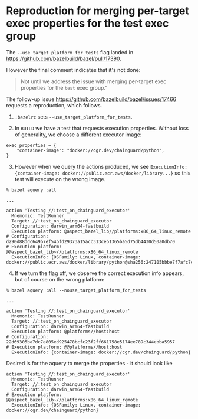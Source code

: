# Reproduction for merging per-target exec properties for the test exec group

The `--use_target_platform_for_tests` flag landed in https://github.com/bazelbuild/bazel/pull/17390.

However the final comment indicates that it's not done:
> Not until we address the issue with merging per-target exec properties for the `test` exec group."

The follow-up issue https://github.com/bazelbuild/bazel/issues/17466 requests a reproduction, which follows.

1. `.bazelrc` sets `--use_target_platform_for_tests`.

2. In `BUILD` we have a test that requests execution properties. Without loss of generality, we choose a different executor image:

```
exec_properties = {
    "container-image": "docker://cgr.dev/chainguard/python",
}
```

3. However when we query the actions produced, we see `ExecutionInfo: {container-image: docker://public.ecr.aws/docker/library...}` so this test will execute on the wrong image.

```
% bazel aquery :all

...

action 'Testing //:test_on_chainguard_executor'
  Mnemonic: TestRunner
  Target: //:test_on_chainguard_executor
  Configuration: darwin_arm64-fastbuild
  Execution platform: @aspect_bazel_lib//platforms:x86_64_linux_remote
# Configuration: d290d88ddc649b7ef54bfd29373a15acc313ceb1365ba5d75db4430d50a0db70
# Execution platform: @@aspect_bazel_lib~//platforms:x86_64_linux_remote
  ExecutionInfo: {OSFamily: Linux, container-image: docker://public.ecr.aws/docker/library/python@sha256:247105bbbe7f7afc7c12ac893be65b5a32951c1d0276392dc2bf09861ba288a6}
```

4. If we turn the flag off, we observe the correct execution info appears, but of course on the wrong platform:

```
% bazel aquery :all --nouse_target_platform_for_tests

...

action 'Testing //:test_on_chainguard_executor'
  Mnemonic: TestRunner
  Target: //:test_on_chainguard_executor
  Configuration: darwin_arm64-fastbuild
  Execution platform: @platforms//host:host
# Configuration: 22d69305ba7dc7e805ed925478bcfc23f2ff661758e5174ee789c344ebba5957
# Execution platform: @@platforms//host:host
  ExecutionInfo: {container-image: docker://cgr.dev/chainguard/python}
```

Desired is for the aquery to merge the properties - it should look like

```
action 'Testing //:test_on_chainguard_executor'
  Mnemonic: TestRunner
  Target: //:test_on_chainguard_executor
  Configuration: darwin_arm64-fastbuild
# Execution platform: @@aspect_bazel_lib~//platforms:x86_64_linux_remote
  ExecutionInfo: {OSFamily: Linux, container-image: docker://cgr.dev/chainguard/python}
```
